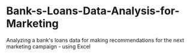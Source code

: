 # Bank-s-Loans-Data-Analysis-for-Marketing
Analyzing a bank's loans data for making recommendations for the next marketing campaign - using Excel
